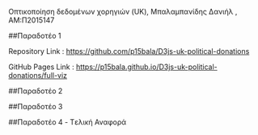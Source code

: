 Οπτικοποίηση δεδομένων χορηγιών (UK), Μπαλαμπανίδης Δανιήλ , ΑΜ:Π2015147





##Παραδοτέο 1 

Repository Link : https://github.com/p15bala/D3js-uk-political-donations

GitHub Pages Link : https://p15bala.github.io/D3js-uk-political-donations/full-viz



##Παραδοτέο 2



##Παραδοτέο 3



##Παραδοτέο 4 - Tελική Αναφορά
